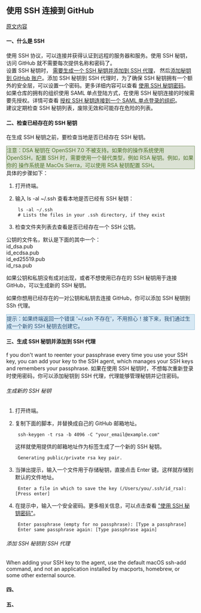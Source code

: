 ## 使用 SSH 连接到 GitHub
[原文内容](https://help.github.com/articles/connecting-to-github-with-ssh/)

#### 一、什么是 SSH
使用 SSH 协议，可以连接并获得认证到远程的服务器和服务。使用 SSH 秘钥，访问 GitHub 就不需要每次提供名称和密码了。  
设置 SSH 秘钥时，
[需要生成一个 SSH 秘钥并添加到 SSH 代理](https://help.github.com/articles/generating-a-new-ssh-key-and-adding-it-to-the-ssh-agent/)，
然后[添加秘钥到 GitHub 账户](https://help.github.com/articles/adding-a-new-ssh-key-to-your-github-account/)。添加 SSH 秘钥到
SSH 代理时，为了确保 SSH 秘钥拥有一个额外的安全层，可以设置一个密码。更多详细内容可以查看
[使用 SSH 秘钥密码](https://help.github.com/articles/working-with-ssh-key-passphrases/)。  
如果仓库的拥有的组织使用 SAML 单点登陆方式，在使用 SSH 秘钥连接的时候需要先授权。详情可查看
[授权 SSH 秘钥连接到一个 SAML 单点登录的组织](https://help.github.com/articles/authorizing-an-ssh-key-for-use-with-a-saml-single-sign-on-organization/)。  
建议定期检查 SSH 秘钥列表，废除无效和可能存在危险的列表。
#### 二、检查已经存在的 SSH 秘钥
在生成 SSH 秘钥之前，要检查当地是否已经存在 SSH 秘钥。
<div style="background:#dbe2d4;border: 1px solid #819b69;color:#4d712b;">
    注意：DSA 秘钥在 OpenSSH 7.0 不被支持。如果你的操作系统使用 OpenSSH，配置 SSH 时，需要使用一个替代类型，例如 RSA 秘钥。例如，如果你的
    操作系统是 MacOs Sierra，可以使用 RSA 秘钥配置 SSH。
</div> 
具体的步骤如下：

1.  打开终端。
2. 输入 ls -al ~/.ssh 查看本地是否已经有 SSH 秘钥：  

        ls -al ~/.ssh
        # Lists the files in your .ssh directory, if they exist
3. 检查文件夹列表去查看是否已经存在一个 SSH 公钥。

公钥的文件名，默认是下面的其中一个：  
id_dsa.pub  
id_ecdsa.pub  
id_ed25519.pub  
id_rsa.pub  

如果公钥和私钥没有成对出现，或者不想使用已存在的 SSH 秘钥用于连接 GitHub，可以生成新的 SSH 秘钥。  

如果你想用已经存在的一对公钥和私钥去连接 GitHub，你可以添加 SSH 秘钥到 SSh 代理。
<div style="background:#d6e8f4;border: 1px solid #98c1d9;color:#284d70;">
提示：如果终端返回一个错误 '~/.ssh 不存在'，不用担心！接下来，我们通过生成一个新的 SSH 秘钥去创建它。
</div>


#### 三、生成 SSH 秘钥并添加到 SSH 代理
f you don't want to reenter your passphrase every time you use your SSH key, you can add your key to the SSH agent, 
which manages your SSH keys and remembers your passphrase.
如果在使用 SSH 秘钥时，不想每次重新登录时使用密码，你可以添加秘钥到 SSH 代理，代理能够管理秘钥并记住密码。
###### 生成新的 SSH 秘钥
1. 打开终端。
2. 复制下面的脚本，并替换成自己的 GitHub 邮箱地址。  

        ssh-keygen -t rsa -b 4096 -C "your_email@example.com"  
    这样就使用提供的邮箱地址作为标签生成了一个新的 SSH 秘钥。  

        Generating public/private rsa key pair.
3. 当弹出提示，输入一个文件用于存储秘钥，直接点击 Enter 键。这样就存储到默认的文件地址。  

        Enter a file in which to save the key (/Users/you/.ssh/id_rsa): [Press enter] 
4. 在提示中，输入一个安全密码。更多相关信息，可以点击查看
    ["使用 SSH 秘钥密码"](https://help.github.com/articles/working-with-ssh-key-passphrases/)。
    
        Enter passphrase (empty for no passphrase): [Type a passphrase]
        Enter same passphrase again: [Type passphrase again]
###### 添加 SSH 秘钥到 SSH 代理
When adding your SSH key to the agent, use the default macOS ssh-add command, and not an application installed 
by macports, homebrew, or some other external source.

#### 四、
#### 五、
